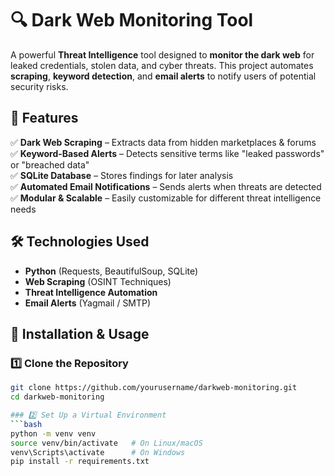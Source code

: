 # 🔍 Dark Web Monitoring Tool  

A powerful **Threat Intelligence** tool designed to **monitor the dark web** for leaked credentials, stolen data, and cyber threats. This project automates **scraping**, **keyword detection**, and **email alerts** to notify users of potential security risks.  

## 🚀 Features  
✅ **Dark Web Scraping** – Extracts data from hidden marketplaces & forums  
✅ **Keyword-Based Alerts** – Detects sensitive terms like "leaked passwords" or "breached data"  
✅ **SQLite Database** – Stores findings for later analysis  
✅ **Automated Email Notifications** – Sends alerts when threats are detected  
✅ **Modular & Scalable** – Easily customizable for different threat intelligence needs  

## 🛠️ Technologies Used  
- **Python** (Requests, BeautifulSoup, SQLite)  
- **Web Scraping** (OSINT Techniques)  
- **Threat Intelligence Automation**  
- **Email Alerts** (Yagmail / SMTP)  

## 🔧 Installation & Usage  

### 1️⃣ Clone the Repository  
```bash
git clone https://github.com/yourusername/darkweb-monitoring.git
cd darkweb-monitoring

### 2️⃣ Set Up a Virtual Environment
```bash
python -m venv venv
source venv/bin/activate   # On Linux/macOS
venv\Scripts\activate      # On Windows
pip install -r requirements.txt
